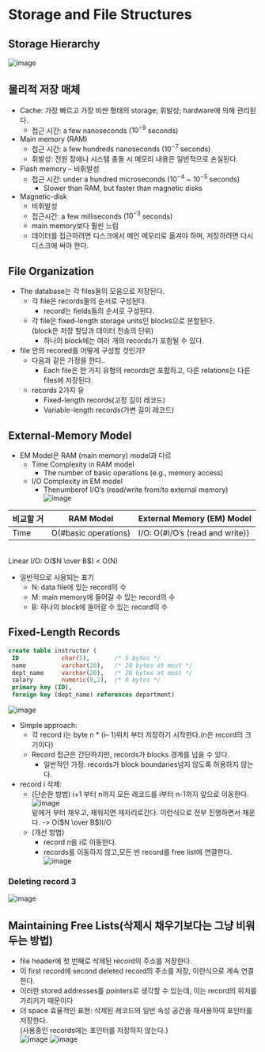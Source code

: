 # Storage and File Structures
## Storage Hierarchy <br>
![image](https://github.com/user-attachments/assets/b7871d18-3a5e-47fa-b1f1-cd997b0bc96a)

## 물리적 저장 매체
- Cache: 가장 빠르고 가장 비싼 형태의 storage; 휘발성; hardware에 의해 관리된다.
  - 접근 시간: a few nanoseconds ($10^{-9}$ seconds)
- Main memory (RAM)
  - 접근 시간: a few hundreds nanoseconds ($10^{-7}$ seconds)
  - 휘발성: 전원 장애나 시스템 충돌 시 메모리 내용은 일반적으로 손실된다.
- Flash memory
  – 비휘발성
  - 접근 시간: under a hundred microseconds ($10^{-4}$ ~ $10^{-5}$ seconds)
    - Slower than RAM, but faster than magnetic disks
- Magnetic-disk
  - 비휘발성
  - 접근시간: a few milliseconds ($10^{-3}$ seconds)
  - main memory보다 훨씬 느림
  - 데이터를 접근하려면 디스크에서 메인 메모리로 옮겨야 하며, 저장하려면 다시 디스크에 써야 한다.

## File Organization
- The database는 각 files들의 모음으로 저장된다.
  - 각 file은 records들의 순서로 구성된다. 
    - record는 fields들의 순서로 구성된다.
  - 각 file은 fixed-length storage units인 blocks으로 분할된다. <br>
  (block은 저장 할당과 데이터 전송의 단위)
    - 하나의 block에는 여러 개의 records가 포함될 수 있다.
- file 안의 recored를 어떻게 구성할 것인가?
  - 다음과 같은 가정을 한다..
    - Each file은 한 가지 유형의 records만 포함하고, 다른 relations는 다른 files에 저장된다.
  - records 2가지 유
    - Fixed-length records(고정 길이 레코드)
    - Variable-length records(가변 길이 레코드)
   
## External-Memory Model
- EM Model은 RAM (main memory) model과 다르
  - Time Complexity in RAM model
    - The number of basic operations (e.g., memory access)
  - I/O Complexity in EM model
    - Thenumberof I/O’s (read/write from/to external memory)<br>
![image](https://github.com/user-attachments/assets/da007c7d-5f72-4f39-8d53-d54b15c6a946) <br>

| 비교할 거 | RAM Model | External Memory (EM) Model |
|---------------|-----------------------|-------------------------------------|
| Time | O(#basic operations) | I/O: O(#I/O’s (read and write)) |

<br> Linear I/O: O($N \over B$) < O(N)
- 일반적으로 사용되는 표기
  - N: data file에 있는 record의 수
  - M: main memory에 들어갈 수 있는 record의 수
  - B: 하나의 block에 들어갈 수 있는 record의 수

## Fixed-Length Records
``` sql
create table instructor (
 ID            char(5),       /* 5 bytes */
 name          varchar(20),   /* 20 bytes at most */
 dept_name     varchar(20),   /* 20 bytes at most */
 salary        numeric(8,2),  /* 8 bytes */
 primary key (ID),
 foreign key (dept_name) references department)
```
![image](https://github.com/user-attachments/assets/0e2b3b34-082e-4422-8fb9-604973225e62)<br>
- Simple approach:
  - 각 record i는 byte n * (i– 1)위치 부터 저장하기 시작한다.(n은 record의 크기이다)
  - Record 접근은 간단하지만, records가 blocks 경계를 넘을 수 있다.
    - 일반적인 가정: records가 block boundaries넘지 않도록 허용하지 않는다.
- record i 삭제:
  - (단순한 방법) i+1 부터 n까지 모든 레코드를 i부터 n-1까지 앞으로 이동한다.<br>
![image](https://github.com/user-attachments/assets/864ad417-6a26-4689-8f82-0e59845b8d38)<br>
밑에거 부터 채우고, 채워지면 제자리로간다. 이런식으로 전부 진행하면서 채운다. -> O($N \over B$)I/O
  - (개선 방법)
    - record n을 i로 이동한다. 
    - records를 이동하지 않고,모든 빈 record를 free list에 연결한다.<br>
![image](https://github.com/user-attachments/assets/c328865b-b5eb-45a8-add2-1cd7831405bf)

### Deleting record 3
![image](https://github.com/user-attachments/assets/6c2b322a-df9f-4093-8feb-502f308053b2)

## Maintaining Free Lists(삭제시 채우기보다는 그냥 비워두는 방법)
- file header에 첫 번째로 삭제된 record의 주소를 저장한다.
- 이 first record에 second deleted record의 주소를 저장, 이런식으로 계속 연결한다.
- 이러한 stored addresses를 pointers로 생각할 수 있는데, 이는 record의 위치를 가리키기 때문이다
- 더 space 효율적인 표현: 삭제된 레코드의 일반 속성 공간을 재사용하여 포인터를 저장한다. <br>
  (사용중인 records에는 포인터를 저장하지 않는다.) <br>
![image](https://github.com/user-attachments/assets/d9807fd0-8488-4780-bd98-ed3acdea0089) 
![image](https://github.com/user-attachments/assets/c8916881-42bd-45a8-9fa3-d9a7674b6db6)

